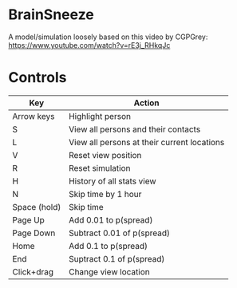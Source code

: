 # BrainSneeze

A model/simulation loosely based on this video by CGPGrey: https://www.youtube.com/watch?v=rE3j_RHkqJc

# Controls 

| Key | Action |
|-----|--------|
|Arrow keys|Highlight person|
|S|View all persons and their contacts|
|L|View all persons at their current locations|
|V| Reset view position|
|R|Reset simulation|
|H|History of all stats view|
|N|Skip time by 1 hour|
|Space (hold)|Skip time|
|Page Up| Add 0.01 to p(spread)|
|Page Down| Subtract 0.01 of p(spread)|
|Home| Add 0.1 to p(spread)|
|End| Suptract 0.1 of p(spread)|
|Click+drag|Change view location|
